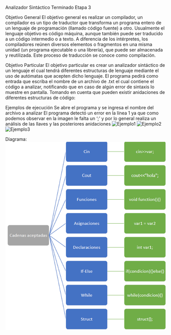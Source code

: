 Analizador Sintáctico Terminado
Etapa 3


Objetivo General
El objetivo general es realizar un compilador, un compilador es un tipo de traductor que transforma un programa entero de un lenguaje de programación
(llamado código fuente) a otro. Usualmente el lenguaje objetivo es código máquina, aunque también puede ser traducido a un código intermedio o a texto.
A diferencia de los intérpretes, los compiladores reúnen diversos elementos o fragmentos en una misma unidad (un programa ejecutable o una librería), 
que puede ser almacenada y reutilizada. Este proceso de traducción se conoce como compilación.

Objetivo Particular
El objetivo particular es crear un analizador sintáctico de un lenguaje el cual tendrá diferentes estructuras de lenguaje mediante el uso de autómatas que acepten dicho lenguaje.
El programa pedirá como entrada que escriba el nombre de un archivo de .txt el cual contiene el código a analizar, notificando que en caso de algún error de sintaxis lo muestre en pantalla.
Tomando en cuenta que pueden existir anidaciones de diferentes estructuras de código:

Ejemplos de ejecución
Se abre el programa y se ingresa el nombre del archivo a analizar
El programa detectó un error en la línea 1 ya que como podemos observar en la imagen le falta un ‘;’ y por lo general realiza un análisis de las llaves y las posteriores anidaciones
![Ejemplo1](https://github.com/Cronos-llvllx/Seminario-Traductores-ll/blob/main/Analizador%20Sintactico/codigo/capturas/EjEjecuci%C3%B3n.PNG)
![Ejemplo2](https://github.com/Cronos-llvllx/Seminario-Traductores-ll/blob/main/Analizador%20Sintactico/codigo/capturas/EjEjecuci%C3%B3n2.PNG)
![Ejemplo3](https://github.com/Cronos-llvllx/Seminario-Traductores-ll/blob/main/Analizador%20Sintactico/codigo/capturas/EjemploEjecuci%C3%B3n3.PNG)


Diagrama:
![Ejemplo4](https://github.com/Cronos-llvllx/Seminario-Traductores-ll/blob/main/Analizador%20Sintactico/codigo/capturas/DiagramaCadenasAcept.PNG)
